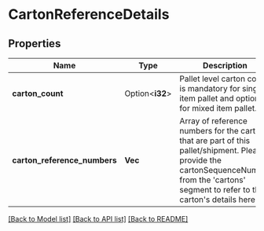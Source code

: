 # CartonReferenceDetails

## Properties

Name | Type | Description | Notes
------------ | ------------- | ------------- | -------------
**carton_count** | Option<**i32**> | Pallet level carton count is mandatory for single item pallet and optional for mixed item pallet. | [optional]
**carton_reference_numbers** | **Vec<String>** | Array of reference numbers for the carton that are part of this pallet/shipment. Please provide the cartonSequenceNumber from the 'cartons' segment to refer to that carton's details here. | 

[[Back to Model list]](../README.md#documentation-for-models) [[Back to API list]](../README.md#documentation-for-api-endpoints) [[Back to README]](../README.md)


